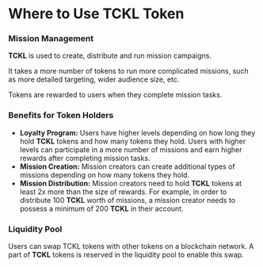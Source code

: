 # Where to Use TCKL Token

### Mission Management

**TCKL** is used to create, distribute and run mission campaigns.&#x20;

It takes a more number of tokens to run more complicated missions, such as more detailed targeting, wider audience size, etc.&#x20;

Tokens are rewarded to users when they complete mission tasks.&#x20;

### Benefits for Token Holders&#x20;

* **Loyalty Program:** Users have higher levels depending on how long they hold **TCKL** tokens and how many tokens they hold. Users with higher levels can participate in a more number of missions and earn higher rewards after completing mission tasks.&#x20;
* **Mission Creation:** Mission creators can create additional types of missions depending on how many tokens they hold.&#x20;
* **Mission Distribution:** Mission creators need to hold **TCKL** tokens at least 2x more than the size of rewards. For example, in order to distribute 100 **TCKL** worth of missions, a mission creator needs to possess a minimum of 200 **TCKL** in their account.

### Liquidity Pool

Users can swap TCKL tokens with other tokens on a blockchain network. A part of **TCKL** tokens is reserved in the liquidity pool to enable this swap.







